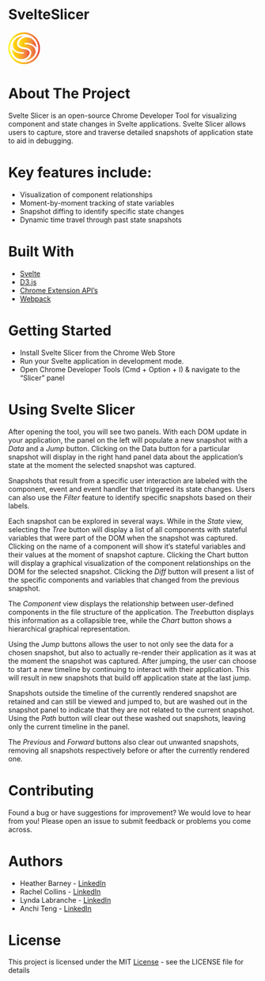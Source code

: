 # SvelteSlicer

![Svelte Slicer logo](extension/devtools/public/images/svelte_slicer_logo_64x64.png)

# About The Project
Svelte Slicer is an open-source Chrome Developer Tool for visualizing component and state changes in Svelte applications. Svelte Slicer allows users to capture, store and traverse detailed snapshots of application state to aid in debugging.

# Key features include:
- Visualization of component relationships
- Moment-by-moment tracking of state variables
- Snapshot diffing to identify specific state changes
- Dynamic time travel through past state snapshots

# Built With
- [Svelte](https://svelte.dev/)
- [D3.js](https://d3js.org/)
- [Chrome Extension API’s](https://developer.chrome.com/docs/extensions/reference/)
- [Webpack](https://webpack.js.org/)

# Getting Started
- Install Svelte Slicer from the Chrome Web Store
- Run your Svelte application in development mode.
- Open Chrome Developer Tools (Cmd + Option + I) & navigate to the “Slicer” panel

# Using Svelte Slicer
After opening the tool, you will see two panels. With each DOM update in your application, the panel on the left will populate a new snapshot with a *Data* and a *Jump* button. Clicking on the Data button for a particular snapshot will display in the right hand panel data about the application’s state at the moment the selected snapshot was captured.

Snapshots that result from a specific user interaction are labeled with the component, event and event handler that triggered its state changes. Users can also use the *Filter* feature to identify specific snapshots based on their labels.

Each snapshot can be explored in several ways. While in the *State* view, selecting the *Tree* button will display a list of all components with stateful variables that were part of the DOM when the snapshot was captured. Clicking on the name of a component will show it’s stateful variables and their values at the moment of snapshot capture. Clicking the Chart button will display a graphical visualization of the component relationships on the DOM for the selected snapshot. Clicking the *Diff* button will present a list of the specific components and variables that changed from the previous snapshot.

The *Component* view displays the relationship between user-defined components in the file structure of the application. The *Tree*button displays this information as a collapsible tree, while the *Chart* button shows a hierarchical graphical representation.

Using the *Jump* buttons allows the user to not only see the data for a chosen snapshot, but also to actually re-render their application as it was at the moment the snapshot was captured. After jumping, the user can choose to start a new timeline by continuing to interact with their application. This will result in new snapshots that build off application state at the last jump. 

Snapshots outside the timeline of the currently rendered snapshot are retained and can still be viewed and jumped to, but are washed out in the snapshot panel to indicate that they are not related to the current snapshot. Using the *Path* button will clear out these washed out snapshots, leaving only the current timeline in the panel. 

The *Previous* and *Forward* buttons also clear out unwanted snapshots, removing all snapshots respectively before or after the currently rendered one.

# Contributing
Found a bug or have suggestions for improvement? We would love to hear from you! Please open an issue to submit feedback or problems you come across.

# Authors
- Heather Barney - [LinkedIn](https://www.linkedin.com/in/heather-barney-81ab2834/)
- Rachel Collins - [LinkedIn](https://www.linkedin.com/in/rachel-c-bb5b0346/)
- Lynda Labranche - [LinkedIn](https://www.linkedin.com/in/lynda-labranche-854184146/)
- Anchi Teng - [LinkedIn](https://www.linkedin.com/in/anchiteng/)

# License
This project is licensed under the MIT [License](https://github.com/oslabs-beta/svelte-sight/blob/master/LICENSE) - see the LICENSE file for details
 
 
 

